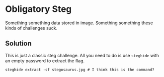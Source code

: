 # Obligatory Steg
Something something data stored in image. Something something these kinds of challenges suck.

## Solution
This is just a classic steg challenge. All you need to do is use `steghide` with an empty password to extract the flag.

```shell
steghide extract -sf stegosaurus.jpg # I think this is the command?
```